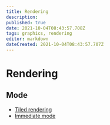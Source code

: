 ```yaml
---
title: Rendering
description: 
published: true
date: 2021-10-04T08:43:57.708Z
tags: graphics, rendering
editor: markdown
dateCreated: 2021-10-04T08:43:57.707Z
---
```


# Rendering

## Mode

- [Tiled rendering](https://en.wikipedia.org/wiki/Tiled_rendering)
- [Immediate mode](https://en.wikipedia.org/wiki/Immediate_mode_(computer_graphics))
